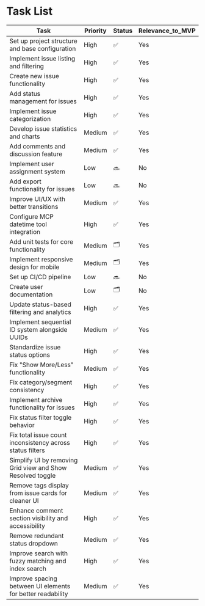 # Task List

| Task | Priority | Status | Relevance_to_MVP |
|------|----------|--------|------------------|
| Set up project structure and base configuration | High | ✅ | Yes |
| Implement issue listing and filtering | High | ✅ | Yes |
| Create new issue functionality | High | ✅ | Yes |
| Add status management for issues | High | ✅ | Yes |
| Implement issue categorization | High | ✅ | Yes |
| Develop issue statistics and charts | Medium | ✅ | Yes |
| Add comments and discussion feature | Medium | ✅ | Yes |
| Implement user assignment system | Low | 🔜 | No |
| Add export functionality for issues | Low | 🔜 | No |
| Improve UI/UX with better transitions | Medium | ✅ | Yes |
| Configure MCP datetime tool integration | High | ✅ | Yes |
| Add unit tests for core functionality | Medium | 🗂️ | Yes |
| Implement responsive design for mobile | Medium | 🗂️ | Yes |
| Set up CI/CD pipeline | Low | 🔜 | No |
| Create user documentation | Low | 🗂️ | No |
| Update status-based filtering and analytics | High | ✅ | Yes |
| Implement sequential ID system alongside UUIDs | Medium | ✅ | Yes |
| Standardize issue status options | High | ✅ | Yes |
| Fix "Show More/Less" functionality | Medium | ✅ | Yes |
| Fix category/segment consistency | High | ✅ | Yes |
| Implement archive functionality for issues | High | ✅ | Yes |
| Fix status filter toggle behavior | High | ✅ | Yes |
| Fix total issue count inconsistency across status filters | High | ✅ | Yes |
| Simplify UI by removing Grid view and Show Resolved toggle | Medium | ✅ | Yes |
| Remove tags display from issue cards for cleaner UI | Medium | ✅ | Yes |
| Enhance comment section visibility and accessibility | High | ✅ | Yes |
| Remove redundant status dropdown | Medium | ✅ | Yes |
| Improve search with fuzzy matching and index search | High | ✅ | Yes |
| Improve spacing between UI elements for better readability | Medium | ✅ | Yes | 